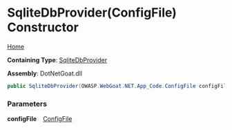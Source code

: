 # SqliteDbProvider\(ConfigFile\) Constructor

[Home](../../../../../../../README.md)

**Containing Type**: [SqliteDbProvider](../README.md)

**Assembly**: DotNetGoat\.dll

```csharp
public SqliteDbProvider(OWASP.WebGoat.NET.App_Code.ConfigFile configFile)
```

### Parameters

**configFile** &ensp; [ConfigFile](../../../ConfigFile/README.md)